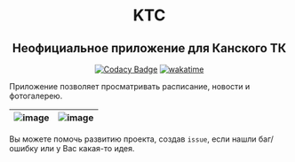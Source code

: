 <div align="center">

# KTC
## Неофициальное приложение для Канского ТК
[![Codacy Badge](https://app.codacy.com/project/badge/Grade/58a192b6e23b441bac04ae3312eecaad)](https://www.codacy.com/gh/Ethosa/KTC/dashboard?utm_source=github.com&amp;utm_medium=referral&amp;utm_content=Ethosa/KTC&amp;utm_campaign=Badge_Grade)
[![wakatime](https://wakatime.com/badge/user/eaf11f95-5e2a-4b60-ae6a-38cd01ed317b/project/b37f9b77-ad43-4b87-bfda-305e24cb4ec9.svg)](https://wakatime.com/badge/user/eaf11f95-5e2a-4b60-ae6a-38cd01ed317b/project/b37f9b77-ad43-4b87-bfda-305e24cb4ec9)

</div>

Приложение позволяет просматривать расписание, новости и фотогалерею.

|![image](https://user-images.githubusercontent.com/49402667/158067657-16425711-9b3f-4897-b8a9-b3767cb59d35.png)|![image](https://user-images.githubusercontent.com/49402667/158067674-99707842-e57d-4360-9dba-012d702af20f.png)|
| ---- | ---- |

Вы можете помочь развитию проекта, создав `issue`, если нашли баг/ошибку или у Вас какая-то идея.
